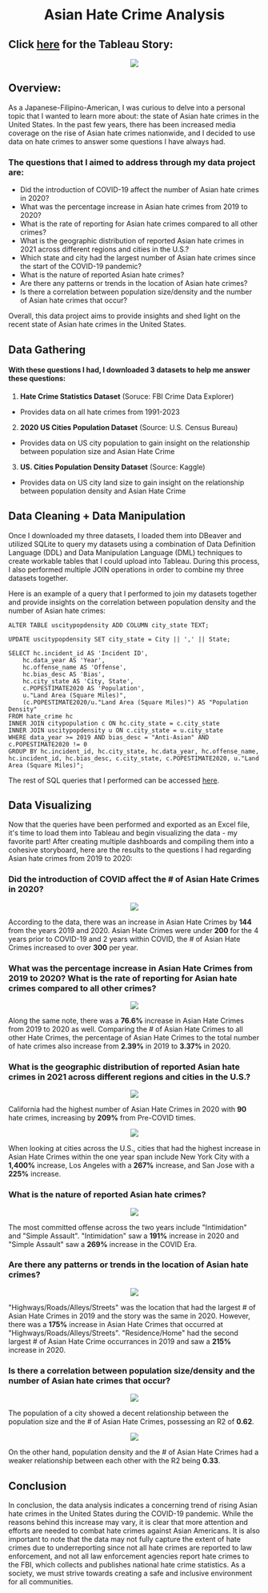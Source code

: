 <h1 align="center">Asian Hate Crime Analysis</h1>

## Click [here](https://public.tableau.com/app/profile/seve.silvestre/viz/AsianHateCrimeCaseStudy/AsianHateCrimeStory?publish=yesLink) for the Tableau Story:</h2>
<p align="center">
  <a href="https://public.tableau.com/app/profile/seve.silvestre/viz/AsianHateCrimeCaseStudy/AsianHateCrimeStory?publish=yesLink"> <img src= "https://github.com/sevesilvestre/AsianHateCrimeAnalysis/blob/main/images/title3.png"/></a>
</p>

## Overview:
As a Japanese-Filipino-American, I was curious to delve into a personal topic that I wanted to learn more about: the state of Asian hate crimes in the United States. In the past few years, there has been increased media coverage on the rise of Asian hate crimes nationwide, and I decided to use data on hate crimes to answer some questions I have always had.

### The questions that I aimed to address through my data project are:

- Did the introduction of COVID-19 affect the number of Asian hate crimes in 2020?
- What was the percentage increase in Asian hate crimes from 2019 to 2020?
- What is the rate of reporting for Asian hate crimes compared to all other crimes?
- What is the geographic distribution of reported Asian hate crimes in 2021 across different regions and cities in the U.S.?
- Which state and city had the largest number of Asian hate crimes since the start of the COVID-19 pandemic?
- What is the nature of reported Asian hate crimes?
- Are there any patterns or trends in the location of Asian hate crimes?
- Is there a correlation between population size/density and the number of Asian hate crimes that occur?

Overall, this data project aims to provide insights and shed light on the recent state of Asian hate crimes in the United States.

## Data Gathering
#### With these questions I had, I downloaded 3 datasets to help me answer these questions:
1. **Hate Crime Statistics Dataset** (Soruce: FBI Crime Data Explorer)
 - Provides data on all hate crimes from 1991-2023
2. **2020 US Cities Population Dataset** (Source: U.S. Census Bureau)
 - Provides data on US city population to gain insight on the relationship between population size and Asian Hate Crime
3. **US. Cities Population Density Dataset** (Source: Kaggle)
 - Provides data on US city land size to gain insight on the relationship between population density and Asian Hate Crime

## Data Cleaning + Data Manipulation
Once I downloaded my three datasets, I loaded them into DBeaver and utilized SQLite to query my datasets using a combination of Data Definition Language (DDL) and Data Manipulation Language (DML) techniques to create workable tables that I could upload into Tableau. During this process, I also performed multiple JOIN operations in order to combine my three datasets together.

Here is an example of a query that I performed to join my datasets together and provide insights on the correlation between population density and the number of Asian hate crimes:

```
ALTER TABLE uscitypopdensity ADD COLUMN city_state TEXT;

UPDATE uscitypopdensity SET city_state = City || ',' || State;

SELECT hc.incident_id AS 'Incident ID',
	hc.data_year AS 'Year',
	hc.offense_name AS 'Offense',
	hc.bias_desc AS 'Bias',
	hc.city_state AS 'City, State',
	c.POPESTIMATE2020 AS 'Population',
	u."Land Area (Square Miles)",
	(c.POPESTIMATE2020/u."Land Area (Square Miles)") AS "Population Density"
FROM hate_crime hc
INNER JOIN citypopulation c ON hc.city_state = c.city_state
INNER JOIN uscitypopdensity u ON c.city_state = u.city_state
WHERE data_year >= 2019 AND bias_desc = "Anti-Asian" AND c.POPESTIMATE2020 != 0
GROUP BY hc.incident_id, hc.city_state, hc.data_year, hc.offense_name, hc.incident_id, hc.bias_desc, c.city_state, c.POPESTIMATE2020, u."Land Area (Square Miles)";
```
The rest of SQL queries that I performed can be accessed [here](https://github.com/sevesilvestre/AsianHateCrimeAnalysis/blob/main/SQL%20Queries/Asian%20Hate%20Crime%20SQL%20Queries.txt).

## Data Visualizing
Now that the queries have been performed and exported as an Excel file, it's time to load them into Tableau and begin visualizing the data - my favorite part! After creating multiple dashboards and compiling them into a cohesive storyboard, here are the results to the questions I had regarding Asian hate crimes from 2019 to 2020:

### Did the introduction of COVID affect the # of Asian Hate Crimes in 2020?
<p align="center">
  <img src= "https://github.com/sevesilvestre/AsianHateCrimeAnalysis/blob/main/images/%23ofCrimes.png">
</p>

According to the data, there was an increase in Asian Hate Crimes by **144** from the years 2019 and 2020. Asian Hate Crimes were under **200** for the 4 years prior to COVID-19 and 2 years within COVID, the # of Asian Hate Crimes increased to over **300** per year. 

### What was the percentage increase in Asian Hate Crimes from 2019 to 2020? What is the rate of reporting for Asian hate crimes compared to all other crimes?
<p align="center">
  <img src= "https://github.com/sevesilvestre/AsianHateCrimeAnalysis/blob/main/images/%25ofCrimes.png">
</p>

Along the same note, there was a **76.6%** increase in Asian Hate Crimes from 2019 to 2020 as well. Comparing the # of Asian Hate Crimes to all other Hate Crimes, the percentage of Asian Hate Crimes to the total number of hate crimes also increase from **2.39%** in 2019 to **3.37%** in 2020. 

### What is the geographic distribution of reported Asian hate crimes in 2021 across different regions and cities in the U.S.?
<p align="center">
  <img src= "https://github.com/sevesilvestre/AsianHateCrimeAnalysis/blob/main/images/State.png">
</p>

California had the highest number of Asian Hate Crimes in 2020 with **90** hate crimes, increasing by **209%** from Pre-COVID times. 

<p align="center">
  <img src= "https://github.com/sevesilvestre/AsianHateCrimeAnalysis/blob/main/images/Cities.png" >
</p>

When looking at cities across the U.S., cities that had the highest increase in Asian Hate Crimes within the one year span include New York City with a **1,400%** increase, Los Angeles with a **267%** increase, and San Jose with a **225%** increase. 

### What is the nature of reported Asian hate crimes?
<p align="center">
  <img src= "https://github.com/sevesilvestre/AsianHateCrimeAnalysis/blob/main/images/Offenses.png">
</p>

The most committed offense across the two years include "Intimidation" and "Simple Assault". "Intimidation" saw a **191%** increase in 2020 and "Simple Assault" saw a **269%** increase in the COVID Era. 

### Are there any patterns or trends in the location of Asian hate crimes?
<p align="center">
  <img src= "https://github.com/sevesilvestre/AsianHateCrimeAnalysis/blob/main/images/Locations.png">
</p>

"Highways/Roads/Alleys/Streets" was the location that had the largest # of Asian Hate Crimes in 2019 and the story was the same in 2020. However, there was a **175%** increase in Asian Hate Crimes that occurred at "Highways/Roads/Alleys/Streets". "Residence/Home" had the second largest # of Asian Hate Crime occurrances in 2019 and saw a **215%** increase in 2020.

### Is there a correlation between population size/density and the number of Asian hate crimes that occur?
<p align="center">
  <img src= "https://github.com/sevesilvestre/AsianHateCrimeAnalysis/blob/main/images/popsize.png">
</p>

The population of a city showed a decent relationship between the population size and the # of Asian Hate Crimes, possessing an R2 of **0.62**. 

<p align="center">
  <img src= "https://github.com/sevesilvestre/AsianHateCrimeAnalysis/blob/main/images/popdensity.png">
</p>

On the other hand, population density and the # of Asian Hate Crimes had a weaker relationship between each other with the R2 being **0.33**. 

## Conclusion
In conclusion, the data analysis indicates a concerning trend of rising Asian hate crimes in the United States during the COVID-19 pandemic. While the reasons behind this increase may vary, it is clear that more attention and efforts are needed to combat hate crimes against Asian Americans. It is also important to note that the data may not fully capture the extent of hate crimes due to underreporting since not all hate crimes are reported to law enforcement, and not all law enforcement agencies report hate crimes to the FBI, which collects and publishes national hate crime statistics. As a society, we must strive towards creating a safe and inclusive environment for all communities.

